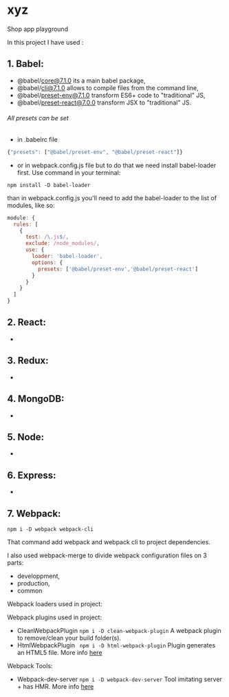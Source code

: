 # xyz
Shop app playground

In this project I have used :

 ## 1. Babel:

  - @babel/core@7.1.0 its a main babel package,
  - @babel/cli@7.1.0 allows to compile files from the command line,
  - @babel/preset-env@7.1.0 transform ES6+ code to "traditional" JS,
  - @babel/preset-react@7.0.0 transform JSX to "traditional" JS.

 ###### All presets can be set 
 - in .babelrc file
```javascript
{"presets": ["@babel/preset-env", "@babel/preset-react"]}
```
 - or in webpack.config.js file but to do that we need install babel-loader first. Use command in your terminal:
``` 
npm install -D babel-loader 
```
than in webpack.config.js you'll need to add the babel-loader to the list of modules, like so:
```javascript
module: {
  rules: [
    {
      test: /\.js$/,
      exclude: /node_modules/,
      use: {
        loader: 'babel-loader',
        options: {
          presets: ['@babel/preset-env','@babel/preset-react']
        }
      }
    }
  ]
}
```

 ## 2. React:
 -
 ## 3. Redux:
 -
 ## 4. MongoDB:
 -
 ## 5. Node:
 -
 ## 6. Express:
 -
 ## 7. Webpack:

 ```
 npm i -D webpack webpack-cli
 ```
 That command add webpack and webpack cli to project dependencies.

 I also used webpack-merge to divide webpack configuration files on 3 parts:
 - developpment,
 - production,
 - common

 Webpack loaders used in project:

 Webpack plugins used in project:

- CleanWebpackPlugin ```npm i -D clean-webpack-plugin``` A webpack plugin to remove/clean your build folder(s).
- HtmlWebpackPlugin ``` npm i -D html-webpack-plugin``` Plugin generates an HTML5 file. More info [here](https://webpack.js.org/plugins/html-webpack-plugin/)
 
 Webpack Tools:

 - Webpack-dev-server ```npm i -D webpack-dev-server``` Tool imitating server + has HMR. More info [here](https://webpack.js.org/configuration/dev-server/)
 

